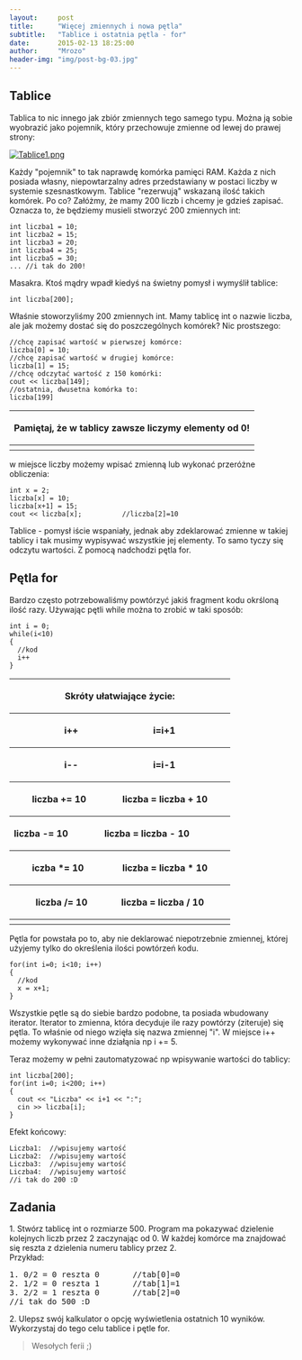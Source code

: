```yaml
---
layout:     post
title:      "Więcej zmiennych i nowa pętla"
subtitle:   "Tablice i ostatnia pętla - for"
date:       2015-02-13 18:25:00
author:     "Mrozo"
header-img: "img/post-bg-03.jpg"
---
```


<h2 class="section-heading toph">Tablice</h2>
<p> Tablica to nic innego jak zbiór zmiennych tego samego typu. Można ją sobie wyobrazić jako pojemnik, który przechowuje zmienne od lewej do prawej strony:</p>

<a href="#">
    <img src="{{ site.baseurl }}/img/inpost/tablice1.png" alt="Tablice1.png">
</a>

<p class="lowmar">Każdy "pojemnik" to tak naprawdę komórka pamięci RAM. Każda z nich posiada własny, niepowtarzalny adres przedstawiany w postaci liczby w systemie szesnastkowym.
Tablice "rezerwują" wskazaną ilość takich komórek.
Po co? Załóżmy, że mamy 200 liczb i chcemy je gdzieś zapisać. Oznacza to, że będziemy musieli stworzyć 200 zmiennych int:</p>

<pre class="colorx"><code class="c++">int liczba1 = 10;
int liczba2 = 15;
int liczba3 = 20;
int liczba4 = 25;
int liczba5 = 30;
... //i tak do 200!</code></pre>

<p class="lowmar">Masakra. Ktoś mądry wpadł kiedyś na świetny pomysł i wymyślił tablice:</p>

<pre class="colorx"><code class="c++">int liczba[200];</code></pre>

<p class="lowmar">Właśnie stoworzyliśmy 200 zmiennych int. Mamy tablicę int o nazwie liczba, ale jak możemy dostać się do poszczególnych komórek?
Nic prostszego:</p>

<pre class="colorx nullmar">
<code class="c++">//chcę zapisać wartość w pierwszej komórce:
liczba[0] = 10;
//chcę zapisać wartość w drugiej komórce:
liczba[1] = 15;
//chcę odczytać wartość z 150 komórki:
cout << liczba[149];
//ostatnia, dwusetna komórka to:
liczba[199]</code></pre>


<table><tbody><tr><th><p class="null">Pamiętaj, że w tablicy zawsze liczymy elementy od 0!</p></th></tr><th class="red"></th></tbody></table>


<p class="lowmar">w miejsce liczby możemy wpisać zmienną lub wykonać przeróżne obliczenia:</p>

<pre class="colorx"><code class="c++">int x = 2;
liczba[x] = 10;
liczba[x+1] = 15;
cout << liczba[x];          //liczba[2]=10</code></pre>


<p>Tablice - pomysł iście wspaniały, jednak aby zdeklarować zmienne w takiej tablicy i tak musimy wypisywać wszystkie jej elementy. To samo tyczy się odczytu wartości. Z pomocą nadchodzi pętla for. </p>

<h2 class="section-heading">Pętla for</h2>
<p class="lowmar">Bardzo często potrzebowaliśmy powtórzyć jakiś fragment kodu okrśloną ilość razy. Używając pętli while można to zrobić w taki sposób:</p>

<pre class="colorx nullmar"><code class="c++">int i = 0;
while(i<10)
{
  //kod
  i++
}</code></pre>

<table><tbody><tr><th><p class="null">Skróty ułatwiające życie:</p></th></tr>
<tr><th><p class="null">i++&nbsp;&nbsp;&nbsp;&nbsp;&nbsp;&nbsp;&nbsp;&nbsp;&nbsp;&nbsp;&nbsp;&nbsp;&nbsp;&nbsp;&nbsp;&nbsp;&nbsp;&nbsp;&nbsp;&nbsp;&nbsp;&nbsp;&nbsp;&nbsp;&nbsp;&nbsp;&nbsp;&nbsp;&nbsp;&nbsp;&nbsp;<span class="output">i=i+1</span></p></th></tr>
<tr><th><p class="null">i--&nbsp;&nbsp;&nbsp;&nbsp;&nbsp;&nbsp;&nbsp;&nbsp;&nbsp;&nbsp;&nbsp;&nbsp;&nbsp;&nbsp;&nbsp;&nbsp;&nbsp;&nbsp;&nbsp;&nbsp;&nbsp;&nbsp;&nbsp;&nbsp;&nbsp;&nbsp;&nbsp;&nbsp;&nbsp;&nbsp;&nbsp;<span class="output">i=i-1</span></p></th></tr>
<tr><th><p class="null">liczba += 10&nbsp;&nbsp;&nbsp;&nbsp;&nbsp;&nbsp;&nbsp;&nbsp;&nbsp;&nbsp;&nbsp;&nbsp;&nbsp;&nbsp;&nbsp;<span class="output">liczba = liczba + 10</span></p></th></tr>
<tr><th><p class="null">liczba -= 10&nbsp;&nbsp;&nbsp;&nbsp;&nbsp;&nbsp;&nbsp;&nbsp;&nbsp;&nbsp;&nbsp;&nbsp;&nbsp;&nbsp;&nbsp;<span class="output">liczba = liczba - 10&nbsp;&nbsp;&nbsp;&nbsp;&nbsp;&nbsp;&nbsp;&nbsp;&nbsp;&nbsp;&nbsp;&nbsp;&nbsp;&nbsp;&nbsp;</span></p></th></tr>
<tr><th><p class="null">iczba *= 10&nbsp;&nbsp;&nbsp;&nbsp;&nbsp;&nbsp;&nbsp;&nbsp;&nbsp;&nbsp;&nbsp;&nbsp;&nbsp;&nbsp;&nbsp;&nbsp;<span class="output">liczba = liczba * 10</span></p></th></tr>
<tr><th><p class="null">liczba /= 10&nbsp;&nbsp;&nbsp;&nbsp;&nbsp;&nbsp;&nbsp;&nbsp;&nbsp;&nbsp;&nbsp;&nbsp;&nbsp;&nbsp;<span class="output">liczba = liczba / 10</span></p></pre></th></tr>
<th class="green"></th>
</tbody></table>

<p class="lowmar">Pętla for powstała po to, aby nie deklarować niepotrzebnie zmiennej, której użyjemy tylko do określenia ilości powtórzeń kodu. </p>

<pre class="colorx"><code class="c++">for(int i=0; i<10; i++)
{
  //kod
  x = x+1;
}</code></pre>

<p class="lowmar">Wszystkie pętle są do siebie bardzo podobne, ta posiada wbudowany iterator. Iterator to zmienna, która decyduje ile razy powtórzy (ziteruje) się pętla. To właśnie od niego wzięła się nazwa zmiennej "i". W miejsce i++ możemy wykonywać inne działąnia np i += 5. </p>

<p class="lowmar">Teraz możemy w pełni zautomatyzować np wpisywanie wartości do tablicy:</p>

<pre class="colorx"><code class="c++">int liczba[200];
for(int i=0; i<200; i++)
{
  cout << "Liczba" << i+1 << ":";
  cin >> liczba[i];
}</code></pre>

<p class="lowmar">Efekt końcowy:</p>

<pre class="colorx"><code class="c++">Liczba1:  //wpisujemy wartość
Liczba2:  //wpisujemy wartość
Liczba3:  //wpisujemy wartość
Liczba4:  //wpisujemy wartość
//i tak do 200 :D</code></pre>


<h2 class="section-heading">Zadania</h2>

<p class="lowmar">1. Stwórz tablicę int o rozmiarze 500. Program ma pokazywać dzielenie kolejnych liczb przez 2 zaczynając od 0. W każdej komórce ma znajdować się reszta z dzielenia numeru tablicy przez 2.<br>Przykład:</p>
<pre>1. 0/2 = 0 reszta 0       //tab[0]=0
2. 1/2 = 0 reszta 1       //tab[1]=1
3. 2/2 = 1 reszta 0       //tab[2]=0
//i tak do 500 :D</pre>

<p class="lowmar">2. Ulepsz swój kalkulator o opcję wyświetlenia ostatnich 10 wyników. Wykorzystaj do tego celu tablice i pętle for.</p>

<blockquote>Wesołych ferii ;)</blockquote>

